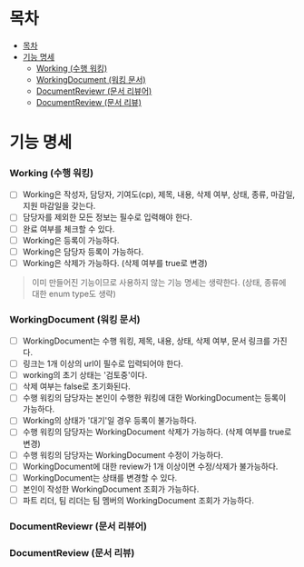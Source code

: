 # 목차
- [목차](#목차)
- [기능 명세](#기능-명세)
    - [Working (수행 워킹)](#working-수행-워킹)
    - [WorkingDocument (워킹 문서)](#workingdocument-워킹-문서)
    - [DocumentReviewr (문서 리뷰어)](#documentreviewr-문서-리뷰어)
    - [DocumentReview (문서 리뷰)](#documentreview-문서-리뷰)


# 기능 명세

### Working (수행 워킹)

- [ ] Working은 작성자, 담당자, 기여도(cp), 제목, 내용, 삭제 여부, 상태, 종류, 마감일, 지원 마감일을 갖는다.
- [ ] 담당자를 제외한 모든 정보는 필수로 입력해야 한다.
- [ ] 완료 여부를 체크할 수 있다.
- [ ] Working은 등록이 가능하다.
- [ ] Working은 담당자 등록이 가능하다.
- [ ] Working은 삭제가 가능하다. (삭제 여부를 true로 변경)

> 이미 만들어진 기능이므로 사용하지 않는 기능 명세는 생략한다. (상태, 종류에 대한 enum type도 생략)

### WorkingDocument (워킹 문서)

- [ ] WorkingDocument는 수행 워킹, 제목, 내용, 상태, 삭제 여부, 문서 링크를 가진다.
- [ ] 링크는 1개 이상의 url이 필수로 입력되어야 한다.
- [ ] working의 초기 상태는 '검토중'이다.
- [ ] 삭제 여부는 false로 초기화된다.
- [ ] 수행 워킹의 담당자는 본인이 수행한 워킹에 대한 WorkingDocument는 등록이 가능하다.
- [ ] Working의 상태가 '대기'일 경우 등록이 불가능하다.
- [ ] 수행 워킹의 담당자는 WorkingDocument 삭제가 가능하다. (삭제 여부를 true로 변경)
- [ ] 수행 워킹의 담당자는 WorkingDocument 수정이 가능하다.
- [ ] WorkingDocument에 대한 review가 1개 이상이면 수정/삭제가 불가능하다.
- [ ] WorkingDocument는 상태를 변경할 수 있다.
- [ ] 본인이 작성한 WorkingDocument 조회가 가능하다.
- [ ] 파트 리더, 팀 리더는 팀 멤버의 WorkingDocument 조회가 가능하다.

### DocumentReviewr (문서 리뷰어)

### DocumentReview (문서 리뷰)

